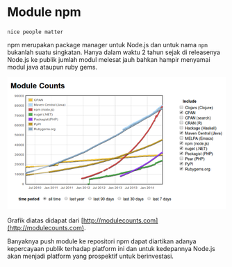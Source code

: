 # Module npm

`nice people matter`

npm merupakan package manager untuk Node.js dan untuk nama `npm` bukanlah suatu singkatan. Hanya dalam waktu 2 tahun sejak di releasenya Node.js ke publik jumlah modul melesat jauh bahkan hampir menyamai modul java ataupun ruby gems.

![modulecount npm](../.gitbook/assets/modul-npm.png)

Grafik diatas didapat dari [http://modulecounts.com](http://modulecounts.com).

Banyaknya push module ke repositori npm dapat diartikan adanya kepercayaan publik terhadap platform ini dan untuk kedepannya Node.js akan menjadi platform yang prospektif untuk berinvestasi.

